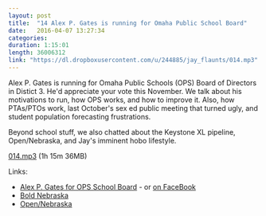 ```yaml
---
layout: post
title:  "14 Alex P. Gates is running for Omaha Public School Board"
date:   2016-04-07 13:27:34
categories: 
duration: 1:15:01
length: 36006312
link: "https://dl.dropboxusercontent.com/u/244885/jay_flaunts/014.mp3"
---
```


Alex P. Gates is running for Omaha Public Schools (OPS) Board of Directors
in Distict 3. He'd appreciate your vote this November. 
We talk about his motivations to run, how OPS works, and how to improve it.
Also, how PTAs/PTOs work, last October's sex ed public 
meeting that turned ugly, and student population forecasting 
frustrations.

Beyond school stuff, we also chatted about the Keystone XL pipeline,
Open/Nebraska, and Jay's imminent hobo lifestyle. 

<a href="{{site.dropbox_url}}/014.mp3" target="_blank">014.mp3</a> (1h 15m 36MB) 

Links:

* [Alex P. Gates for OPS School Board](http://gatesforops.com/) - or [on FaceBook](https://www.facebook.com/GatesforOPS/)
* [Bold Nebraska](http://boldnebraska.org)
* [Open/Nebraska](http://opennebraska.io)
